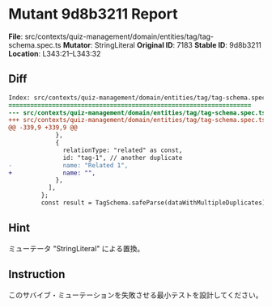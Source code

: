 # Mutant 9d8b3211 Report

**File**: src/contexts/quiz-management/domain/entities/tag/tag-schema.spec.ts
**Mutator**: StringLiteral
**Original ID**: 7183
**Stable ID**: 9d8b3211
**Location**: L343:21–L343:32

## Diff

```diff
Index: src/contexts/quiz-management/domain/entities/tag/tag-schema.spec.ts
===================================================================
--- src/contexts/quiz-management/domain/entities/tag/tag-schema.spec.ts	original
+++ src/contexts/quiz-management/domain/entities/tag/tag-schema.spec.ts	mutated #7183
@@ -339,9 +339,9 @@
             },
             {
               relationType: "related" as const,
               id: "tag-1", // another duplicate
-              name: "Related 1",
+              name: "",
             },
           ],
         };
         const result = TagSchema.safeParse(dataWithMultipleDuplicates);
```

## Hint

ミューテータ "StringLiteral" による置換。

## Instruction

このサバイブ・ミューテーションを失敗させる最小テストを設計してください。
